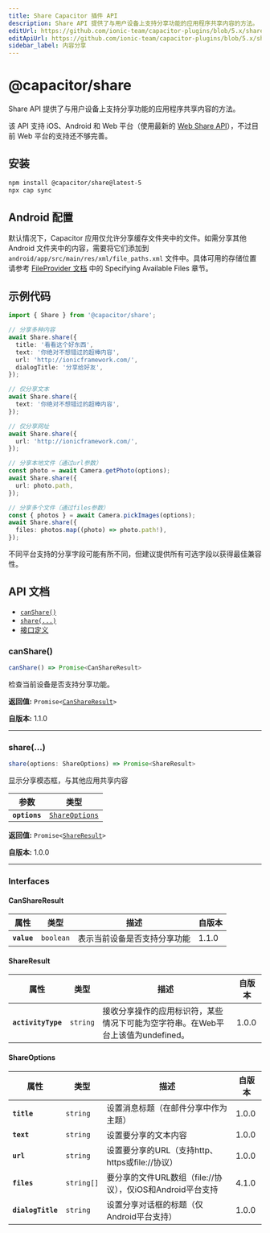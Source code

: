 ```yaml
---
title: Share Capacitor 插件 API
description: Share API 提供了与用户设备上支持分享功能的应用程序共享内容的方法。
editUrl: https://github.com/ionic-team/capacitor-plugins/blob/5.x/share/README.md
editApiUrl: https://github.com/ionic-team/capacitor-plugins/blob/5.x/share/src/definitions.ts
sidebar_label: 内容分享
---
```


# @capacitor/share

Share API 提供了与用户设备上支持分享功能的应用程序共享内容的方法。

该 API 支持 iOS、Android 和 Web 平台（使用最新的 [Web Share API](https://web.dev/web-share/)），不过目前 Web 平台的支持还不够完善。

## 安装

```bash
npm install @capacitor/share@latest-5
npx cap sync
```

## Android 配置

默认情况下，Capacitor 应用仅允许分享缓存文件夹中的文件。如需分享其他 Android 文件夹中的内容，需要将它们添加到 `android/app/src/main/res/xml/file_paths.xml` 文件中。具体可用的存储位置请参考 [FileProvider 文档](https://developer.android.com/reference/androidx/core/content/FileProvider) 中的 Specifying Available Files 章节。

## 示例代码

```typescript
import { Share } from '@capacitor/share';

// 分享多种内容
await Share.share({
  title: '看看这个好东西',
  text: '你绝对不想错过的超棒内容',
  url: 'http://ionicframework.com/',
  dialogTitle: '分享给好友',
});

// 仅分享文本
await Share.share({
  text: '你绝对不想错过的超棒内容',
});

// 仅分享网址
await Share.share({
  url: 'http://ionicframework.com/',
});

// 分享本地文件（通过url参数）
const photo = await Camera.getPhoto(options);
await Share.share({
  url: photo.path,
});

// 分享多个文件（通过files参数）
const { photos } = await Camera.pickImages(options);
await Share.share({
  files: photos.map((photo) => photo.path!),
});
```

不同平台支持的分享字段可能有所不同，但建议提供所有可选字段以获得最佳兼容性。

## API 文档

<docgen-index>

- [`canShare()`](#canshare)
- [`share(...)`](#share)
- [接口定义](#interfaces)

</docgen-index>

<docgen-api>
<!--Update the source file JSDoc comments and rerun docgen to update the docs below-->

### canShare()

```typescript
canShare() => Promise<CanShareResult>
```

检查当前设备是否支持分享功能。

**返回值:** <code>Promise&lt;<a href="#canshareresult">CanShareResult</a>&gt;</code>

**自版本:** 1.1.0

---

### share(...)

```typescript
share(options: ShareOptions) => Promise<ShareResult>
```

显示分享模态框，与其他应用共享内容

| 参数          | 类型                                                  |
| ------------- | ----------------------------------------------------- |
| **`options`** | <code><a href="#shareoptions">ShareOptions</a></code> |

**返回值:** <code>Promise&lt;<a href="#shareresult">ShareResult</a>&gt;</code>

**自版本:** 1.0.0

---

### Interfaces

#### CanShareResult

| 属性        | 类型                 | 描述                         | 自版本 |
| ----------- | -------------------- | ---------------------------- | ------ |
| **`value`** | <code>boolean</code> | 表示当前设备是否支持分享功能 | 1.1.0  |

#### ShareResult

| 属性               | 类型                | 描述                                                                             | 自版本 |
| ------------------ | ------------------- | -------------------------------------------------------------------------------- | ------ |
| **`activityType`** | <code>string</code> | 接收分享操作的应用标识符，某些情况下可能为空字符串。在Web平台上该值为undefined。 | 1.0.0  |

#### ShareOptions

| 属性              | 类型                  | 描述                                                       | 自版本 |
| ----------------- | --------------------- | ---------------------------------------------------------- | ------ |
| **`title`**       | <code>string</code>   | 设置消息标题（在邮件分享中作为主题）                       | 1.0.0  |
| **`text`**        | <code>string</code>   | 设置要分享的文本内容                                       | 1.0.0  |
| **`url`**         | <code>string</code>   | 设置要分享的URL（支持http、https或file://协议）            | 1.0.0  |
| **`files`**       | <code>string[]</code> | 要分享的文件URL数组（file://协议），仅iOS和Android平台支持 | 4.1.0  |
| **`dialogTitle`** | <code>string</code>   | 设置分享对话框的标题（仅Android平台支持）                  | 1.0.0  |

</docgen-api>
